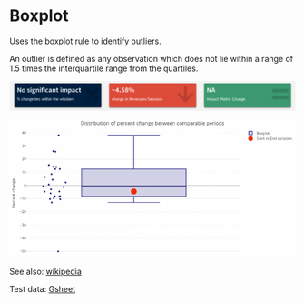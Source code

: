 # Boxplot

Uses the boxplot rule to identify outliers.

An outlier is defined as any observation which does not lie within a range of 1.5 times the interquartile range from the quartiles.

![value_boxes_boxplot](images/value_boxes_boxplot.png)

![boxplot](images/boxplot.png)

See also: [wikipedia](https://en.wikipedia.org/wiki/Interquartile_range#Outliers)

Test data: [Gsheet](https://docs.google.com/spreadsheets/d/1VJJ2j5ldrSfvLQatd9SAikIJX_2dhBgDCjkdX_oUgB4/edit#gid=925605184)
